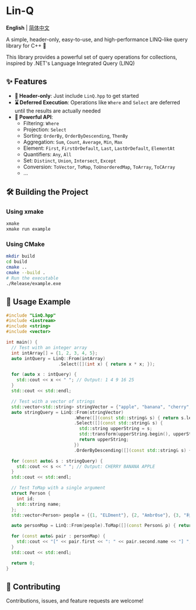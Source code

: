 # Lin-Q

**English** | [简体中文](README.zh-CN.md)

A simple, header-only, easy-to-use, and high-performance LINQ-like query library for C++ 🚀

This library provides a powerful set of query operations for collections, inspired by .NET's Language Integrated Query (LINQ)

## ✨ Features

- **📑 Header-only**: Just include `LinQ.hpp` to get started
- **⌛ Deferred Execution**: Operations like `Where` and `Select` are deferred until the results are actually needed
- **🎩 Powerful API**:
  - Filtering: `Where`
  - Projection: `Select`
  - Sorting: `OrderBy`, `OrderByDescending`, `ThenBy`
  - Aggregation: `Sum`, `Count`, `Average`, `Min`, `Max`
  - Element: `First`, `FirstOrDefault`, `Last`, `LastOrDefault`, `ElementAt`
  - Quantifiers: `Any`, `All`
  - Set: `Distinct`, `Union`, `Intersect`, `Except`
  - Conversion: `ToVector`, `ToMap`, `ToUnorderedMap`, `ToArray`, `ToCArray`
  - ...

## 🛠️ Building the Project

### Using xmake

```bash
xmake
xmake run example
```

### Using CMake

```bash
mkdir build
cd build
cmake ..
cmake --build .
# Run the executable
./Release/example.exe
```

## 🚀 Usage Example

```cpp
#include "LinQ.hpp"
#include <iostream>
#include <string>
#include <vector>

int main() {
  // Test with an integer array
  int intArray[] = {1, 2, 3, 4, 5};
  auto intQuery = LinQ::From(intArray)
                    .Select([](int x) { return x * x; });

  for (auto x : intQuery) {
    std::cout << x << " "; // Output: 1 4 9 16 25
  }
  std::cout << std::endl;

  // Test with a vector of strings
  std::vector<std::string> stringVector = {"apple", "banana", "cherry", "date", "fig"};
  auto stringQuery = LinQ::From(stringVector)
                          .Where([](const std::string& s) { return s.length() > 4; })
                          .Select([](const std::string& s) {
                            std::string upperString = s;
                            std::transform(upperString.begin(), upperString.end(), upperString.begin(), ::toupper);
                            return upperString;
                          })
                          .OrderByDescending([](const std::string& s) { return s; });

  for (const auto& s : stringQuery) {
    std::cout << s << " "; // Output: CHERRY BANANA APPLE
  }
  std::cout << std::endl;

  // Test ToMap with a single argument
  struct Person {
    int id;
    std::string name;
  };
  std::vector<Person> people = {{1, "ELDment"}, {2, "Ambr0se"}, {3, "利世"}};

  auto personMap = LinQ::From(people).ToMap([](const Person& p) { return p.id; });

  for (const auto& pair : personMap) {
    std::cout << "[" << pair.first << ": " << pair.second.name << "] "; // Output: [1: ELDment] [2: Ambr0se] [3: 利世]
  }
  std::cout << std::endl;

  return 0;
}
```

## 🤝 Contributing

Contributions, issues, and feature requests are welcome!